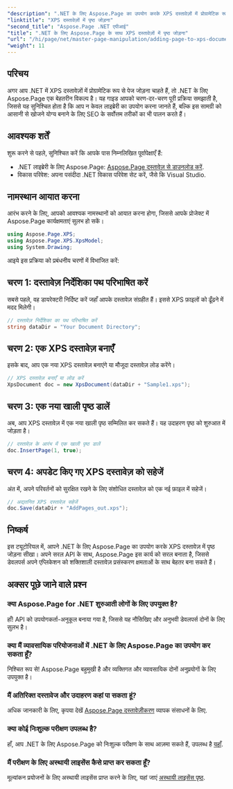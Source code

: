 ```yaml
---
"description": ".NET के लिए Aspose.Page का उपयोग करके XPS दस्तावेज़ों में प्रोग्रामेटिक रूप से पृष्ठ जोड़ने का तरीका जानें। यह विस्तृत मार्गदर्शिका पूर्वापेक्षाएँ, कोड उदाहरण और अक्सर पूछे जाने वाले प्रश्नों को शामिल करती है।"
"linktitle": "XPS दस्तावेज़ों में पृष्ठ जोड़ना"
"second_title": "Aspose.Page .NET एपीआई"
"title": ".NET के लिए Aspose.Page के साथ XPS दस्तावेज़ों में पृष्ठ जोड़ना"
"url": "/hi/page/net/master-page-manipulation/adding-page-to-xps-document/"
"weight": 11
---
```


## परिचय

अगर आप .NET में XPS दस्तावेज़ों में प्रोग्रामेटिक रूप से पेज जोड़ना चाहते हैं, तो .NET के लिए Aspose.Page एक बेहतरीन विकल्प है। यह गाइड आपको चरण-दर-चरण पूरी प्रक्रिया समझाती है, जिससे यह सुनिश्चित होता है कि आप न केवल लाइब्रेरी का उपयोग करना जानते हैं, बल्कि इस सामग्री को आसानी से खोजने योग्य बनाने के लिए SEO के सर्वोत्तम तरीकों का भी पालन करते हैं।

## आवश्यक शर्तें

शुरू करने से पहले, सुनिश्चित करें कि आपके पास निम्नलिखित पूर्वापेक्षाएँ हैं:

- .NET लाइब्रेरी के लिए Aspose.Page: [Aspose.Page दस्तावेज़ से डाउनलोड करें](https://reference.aspose.com/page/net/).
- विकास परिवेश: अपना पसंदीदा .NET विकास परिवेश सेट करें, जैसे कि Visual Studio.

## नामस्थान आयात करना

आरंभ करने के लिए, आपको आवश्यक नामस्थानों को आयात करना होगा, जिससे आपके प्रोजेक्ट में Aspose.Page कार्यक्षमताएं सुलभ हो सकें।

```csharp
using Aspose.Page.XPS;
using Aspose.Page.XPS.XpsModel;
using System.Drawing;
```

आइये इस प्रक्रिया को प्रबंधनीय चरणों में विभाजित करें:

## चरण 1: दस्तावेज़ निर्देशिका पथ परिभाषित करें

सबसे पहले, वह डायरेक्टरी निर्दिष्ट करें जहाँ आपके दस्तावेज़ संग्रहीत हैं। इससे XPS फ़ाइलों को ढूँढने में मदद मिलेगी।

```csharp
// दस्तावेज़ निर्देशिका का पथ परिभाषित करें
string dataDir = "Your Document Directory";
```

## चरण 2: एक XPS दस्तावेज़ बनाएँ

इसके बाद, आप एक नया XPS दस्तावेज़ बनाएंगे या मौजूदा दस्तावेज़ लोड करेंगे।

```csharp
// XPS दस्तावेज़ बनाएँ या लोड करें
XpsDocument doc = new XpsDocument(dataDir + "Sample1.xps");
```

## चरण 3: एक नया खाली पृष्ठ डालें

अब, आप XPS दस्तावेज़ में एक नया खाली पृष्ठ सम्मिलित कर सकते हैं। यह उदाहरण पृष्ठ को शुरुआत में जोड़ता है।

```csharp
// दस्तावेज़ के आरंभ में एक खाली पृष्ठ डालें
doc.InsertPage(1, true);
```

## चरण 4: अपडेट किए गए XPS दस्तावेज़ को सहेजें

अंत में, अपने परिवर्तनों को सुरक्षित रखने के लिए संशोधित दस्तावेज़ को एक नई फ़ाइल में सहेजें।

```csharp
// अद्यतनित XPS दस्तावेज़ सहेजें
doc.Save(dataDir + "AddPages_out.xps");
```

## निष्कर्ष

इस ट्यूटोरियल में, आपने .NET के लिए Aspose.Page का उपयोग करके XPS दस्तावेज़ में पृष्ठ जोड़ना सीखा। अपने सरल API के साथ, Aspose.Page इस कार्य को सरल बनाता है, जिससे डेवलपर्स अपने एप्लिकेशन को शक्तिशाली दस्तावेज़ प्रसंस्करण क्षमताओं के साथ बेहतर बना सकते हैं।

## अक्सर पूछे जाने वाले प्रश्न

### क्या Aspose.Page for .NET शुरुआती लोगों के लिए उपयुक्त है?

हाँ! API को उपयोगकर्ता-अनुकूल बनाया गया है, जिससे यह नौसिखिए और अनुभवी डेवलपर्स दोनों के लिए सुलभ है।

### क्या मैं व्यावसायिक परियोजनाओं में .NET के लिए Aspose.Page का उपयोग कर सकता हूँ?

निश्चित रूप से! Aspose.Page बहुमुखी है और व्यक्तिगत और व्यावसायिक दोनों अनुप्रयोगों के लिए उपयुक्त है।

### मैं अतिरिक्त दस्तावेज और उदाहरण कहां पा सकता हूं?

अधिक जानकारी के लिए, कृपया देखें [Aspose.Page दस्तावेज़ीकरण](https://reference.aspose.com/page/net/) व्यापक संसाधनों के लिए.

### क्या कोई निःशुल्क परीक्षण उपलब्ध है?

हाँ, आप .NET के लिए Aspose.Page को निःशुल्क परीक्षण के साथ आज़मा सकते हैं, उपलब्ध है [यहाँ](https://releases.aspose.com/).

### मैं परीक्षण के लिए अस्थायी लाइसेंस कैसे प्राप्त कर सकता हूँ?

मूल्यांकन प्रयोजनों के लिए अस्थायी लाइसेंस प्राप्त करने के लिए, यहां जाएं [अस्थायी लाइसेंस पृष्ठ](https://purchase.conholdate.com/temporary-license/).